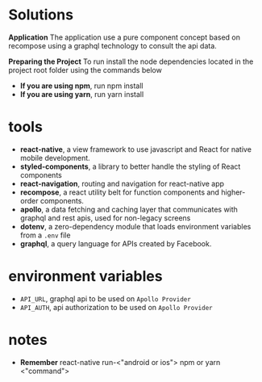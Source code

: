 # Solutions
**Application**
The application use a pure component concept based on recompose using a graphql technology to consult the api data.

**Preparing the Project**
To run install the node dependencies located in the project root folder using the commands below

- **If you are using npm**, run npm install
- **If you are using yarn**, run yarn install

# tools
- **react-native**, a view framework to use javascript and React for native mobile development.
- **styled-components**, a library to better handle the styling of React components
-  **react-navigation**, routing and navigation for react-native app
-  **recompose**, a react utility belt for function components and higher-order components.
- **apollo**, a data fetching and caching layer that communicates with graphql and rest apis, used for non-legacy screens
- **dotenv**, a zero-dependency module that loads environment variables from a `.env` file
- **graphql**, a query language for APIs created by Facebook.

# environment variables
- `API_URL`, graphql api to be used on `Apollo Provider`
- `API_AUTH`, api authorization to be used on `Apollo Provider`

# notes
- **Remember**
react-native run-<"android or ios">
npm or yarn <"command">
